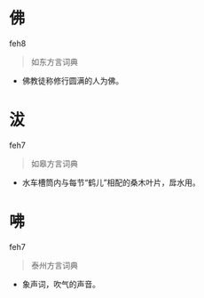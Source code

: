 # 佛
feh8
> 如东方言词典
- 佛教徒称修行圆满的人为佛。

# 沷
feh7
> 如皋方言词典
- 水车槽筒内与每节“鹤儿”相配的桑木叶片，戽水用。

# 咈
feh7
> 泰州方言词典
- 象声词，吹气的声音。
